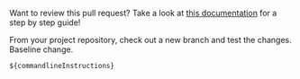 <!-- Note: Commandline instructions are added into where the placeholder string first appears --->

Want to review this pull request? Take a look at [this documentation](https://github.com/hackforla/website/wiki/How-to-Review-Pull-Requests) for a step by step guide!

From your project repository, check out a new branch and test the changes. Baseline change.

```
${commandlineInstructions}
```
